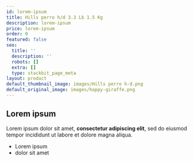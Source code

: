 ```yaml
---
id: lorem-ipsum
title: Hills perro h/d 3.3 Lb 1.5 Kg
description: lorem-ipsum
price: lorem-ipsum
order: 0
featured: false
seo:
  title: ''
  description: ''
  robots: []
  extra: []
  type: stackbit_page_meta
layout: product
default_thumbnail_image: images/Hills perro h-d.png
default_original_image: images/happy-giraffe.png
---
```

## Lorem ipsum

Lorem ipsum dolor sit amet, **consectetur adipiscing elit**, sed do eiusmod tempor incididunt ut labore et dolore magna aliqua.

- Lorem ipsum
- dolor sit amet